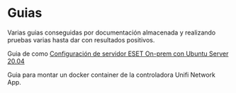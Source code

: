 # Guias
Varias guias conseguidas por documentación almacenada y realizando pruebas varias hasta dar con resultados positivos.

Guia de como [Configuración de servidor ESET On-prem con Ubuntu Server 20.04](https://github.com/JoseAlRa/Guias/wiki/Configuración-de-servidor-ESET-On‐prem-con-Ubuntu-Server-20.04)

Guia para montar un docker container de la controladora Unifi Network App. 